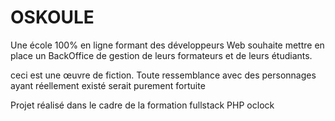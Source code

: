 # OSKOULE

Une école 100% en ligne formant des développeurs Web souhaite mettre en place un BackOffice de gestion de leurs formateurs et de leurs étudiants.

ceci est une œuvre de fiction. Toute ressemblance avec des personnages ayant réellement existé serait purement fortuite

Projet réalisé dans le cadre de la formation fullstack PHP oclock
